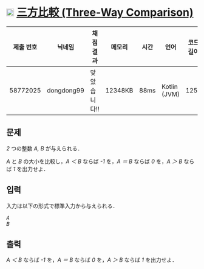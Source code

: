 # <img width="20px"  src="https://d2gd6pc034wcta.cloudfront.net/tier/1.svg" class="solvedac-tier"> [三方比較 (Three-Way Comparison)](https://www.acmicpc.net/problem/27328) 

| 제출 번호 | 닉네임 | 채점 결과 | 메모리 | 시간 | 언어 | 코드 길이 |
|---|---|---|---|---|---|---|
|58772025|dongdong99|맞았습니다!! |12348KB|88ms|Kotlin (JVM)|125B|

## 문제
<p><var>2</var> つの整数 <var>A, B</var> が与えられる．</p>

<p><var>A</var> と <var>B</var> の大小を比較し，<var>A ＜ B</var> ならば <var>-1</var> を，<var>A ＝ B</var> ならば <var>0</var> を，<var>A ＞ B</var> ならば <var>1</var> を出力せよ．</p>

## 입력
<p>入力は以下の形式で標準入力から与えられる．</p>

<pre><var>A</var>
<var>B</var></pre>

## 출력
<p><var>A ＜ B</var> ならば <var>-1</var> を，<var>A ＝ B</var> ならば <var>0</var> を，<var>A ＞ B</var> ならば <var>1</var> を出力せよ．</p>

